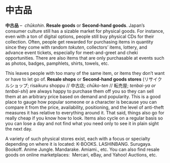 # 中古品

**中古品** –  _chūkohin_. **Resale goods** or **Second-hand goods**. Japan’s consumer culture still has a sizable market for physical goods. For instance, even with a ton of digital options, people still buy physical CDs for their collection. Often, people get rewarded for purchasing items in quantity since they come with random _tokuten_, collectors’ items, lottery, and advance event tickets, especially for meet-and-greet and cheki opportunities. There are also items that are only purchasable at events such as photos, badges, pamphlets, shirts, towels, etc.

This leaves people with too many of the same item, or items they don’t want or have to let go of. **Resale shops** or **Second-hand goods stores** (リサイクルショップ; risaikuru shoppu // 中古店; _chūko-ten_ // 転売屋; _tenbai-ya or tenbai-shi_) are always happy to purchase them off you so they can sell them at an arbitrary price based on demand and popularity. This is a good place to gauge how popular someone or a character is because you can compare it from the price, availability, positioning, and the level of anti-theft measures it has relative to everything around it. That said, things also go for really cheap if you know how to look. Items also cycle on a regular basis so you can lose a day and not find what you need only to see it in plain sight the next day.

A variety of such physical stores exist, each with a focus or specialty depending on where it is located: K-BOOKS. LASHINBANG. Surugaya. Bookoff. Anime Jungle. Mandarake. Amiami., etc. You can also find resale goods on online marketplaces:  Mercari, eBay, and Yahoo! Auctions, etc.

